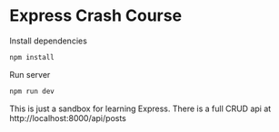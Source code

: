 # Express Crash Course

Install dependencies

```bash
npm install
```

Run server

```bash
npm run dev
```

This is just a sandbox for learning Express. There is a full CRUD api at http://localhost:8000/api/posts
